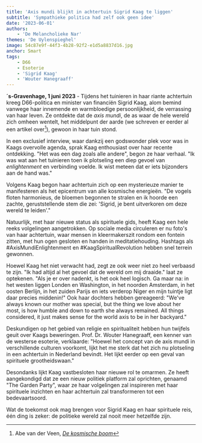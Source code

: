 ```yaml
---
title: 'Axis mundi blijkt in achtertuin Sigrid Kaag te liggen'
subtitle: 'Sympathieke politica had zelf ook geen idee'
date: '2023-06-01'
authors:
    - 'De Melancholieke Nar'
themes: 'De Uylenspieghel'
image: 54c87e9f-44f3-4b28-92f2-e1d5a8837d16.jpg
anchor: Smart
tags:
    - D66
    - Esoterie
    - 'Sigrid Kaag'
    - 'Wouter Hanegraaff'
---
```


**´s-Gravenhage, 1 juni 2023** - Tijdens het tuinieren in haar riante achtertuin kreeg D66-politica en minister van financiën Sigrid Kaag, alom bemind vanwege haar innemende en warmbloedige persoonlijkheid, de verrassing van haar leven. Ze ontdekte dat de _axis mundi_, de as waar de hele wereld zich omheen wentelt, het middelpunt der aarde (we schreven er eerder al een artikel over[^1]), gewoon in haar tuin stond.

In een exclusief interview, waar dankzij een godswonder plek voor was in Kaags overvolle agenda,  sprak Kaag enthousiast over haar recente ontdekking. "Het was een dag zoals alle andere", begon ze haar verhaal. "Ik was wat aan het tuinieren toen ik plotseling een diep gevoel van _enlightenment_ en verbinding voelde. Ik wist meteen dat er iets bijzonders aan de hand was."

Volgens Kaag begon haar achtertuin zich op een mysterieuze manier te manifesteren als het epicentrum van alle kosmische energieën. "De vogels floten harmonieus, de bloemen begonnen te stralen en ik hoorde een zachte, geruststellende stem die zei: 'Sigrid, je bent uitverkoren om deze wereld te leiden'."

Natuurlijk, met haar nieuwe status als spirituele gids, heeft Kaag een hele reeks volgelingen aangetrokken. Op sociale media circuleren er nu foto's van haar achtertuin, waar mensen in kleermakerszit rondom een fontein zitten, met hun ogen gesloten en handen in meditatiehouding. Hashtags als #AxisMundiEnlightenment en #KaagSpiritualRevolution hebben snel terrein gewonnen.

Hoewel Kaag het niet verwacht had, zegt ze ook weer niet zo heel verbaasd te zijn. "Ik had altijd al het gevoel dat de wereld om mij draaide." laat ze optekenen. "Als je er over nadenkt, is het ook heel logisch. Ga maar na: in het westen liggen Londen en Washington, in het noorden Amsterdam, in het oosten Berlijn, in het zuiden Parijs en iets verderop Niger en mijn tuintje ligt daar precies middenin!" Ook haar dochters hebben gereageerd: "We've always known our mother was special, but the thing we love about her most, is how humble and down to earth she always remained. All things considered, it just makes sense for the world axis to be in her backyard."

Deskundigen op het gebied van religie en spiritualiteit hebben hun twijfels geuit over Kaags beweringen. Prof. Dr. Wouter Hanegraaff, een kenner van de westerse esoterie, verklaarde: "Hoewel het concept van de axis mundi in verschillende culturen voorkomt, lijkt het me sterk dat het zich nu plotseling in een achtertuin in Nederland bevindt. Het lijkt eerder op een geval van spirituele grootheidswaan."

Desondanks lijkt Kaag vastbesloten haar nieuwe rol te omarmen. Ze heeft aangekondigd dat ze een nieuw politiek platform zal oprichten, genaamd "The Garden Party", waar ze haar volgelingen zal inspireren met haar spirituele inzichten en haar achtertuin zal transformeren tot een bedevaartsoord.

Wat de toekomst ook mag brengen voor Sigrid Kaag en haar spirituele reis, één ding is zeker: de politieke wereld zal nooit meer hetzelfde zijn.

[^1]: Abe van der Veen, _[De kosmische boom](https://reactionair.nl/artikelen/de-kosmische-boom/)_
